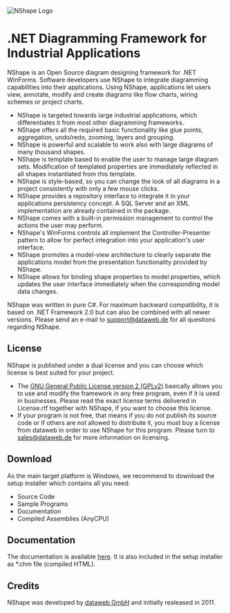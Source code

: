 ![NShape Logo](https://www.dataweb.de/logos/NShape2Logo_Big.png)
# .NET Diagramming Framework for Industrial Applications

NShape is an Open Source diagram designing framework for .NET WinForms. Software developers use NShape to integrate diagramming capabilities into their applications. Using NShape, applications let users view, annotate, modify and create diagrams like flow charts, wiring schemes or project charts.
* NShape is targeted towards large industrial applications, which differentiates it from most other diagramming frameworks.
* NShape offers all the required basic functionality like glue points, aggregation, undo/redo, zooming, layers and grouping.
* NShape is powerful and scalable to work also with large diagrams of many thousand shapes.
* NShape is template based to enable the user to manage large diagram sets. Modification of templated properties are immediately reflected in all shapes instantiated from this template.
* NShape is style-based, so you can change the look of all diagrams in a project consistently with only a few mouse clicks.
* NShape provides a repository interface to integrate it in your applications persistency concept. A SQL Server and an XML implementation are already contained in the package.
* NShape comes with a built-in permission management to control the actions the user may perform.
* NShape's WinForms controls all implement the Controller-Presenter pattern to allow for perfect integration into your application's user interface.
* NShape promotes a model-view architecture to clearly separate the applications model from the presentation functionality provided by NShape.
* NShape allows for binding shape properties to model properties, which updates the user interface immediately when the corresponding model data changes.

NShape was written in pure C#. For maximum backward compatibility, it is based on .NET Framework 2.0 but can also be combined with all newer versions.
Please send an e-mail to support@dataweb.de for all questions regarding NShape.

License
-------
NShape is published under a dual license and you can choose which license is best suited for your project.
* The [GNU General Public License version 2 (GPLv2)](http://www.gnu.org/licenses/old-licenses/gpl-2.0.en.html) basically allows you to use and modify the framework in any free program, even if it is used in businesses. Please read the exact license terms delivered in License.rtf together with NShape, if you want to choose this license.
* If your program is not free, that means if you do not publish its source code or if others are not allowed to distribute it, you must buy a license from dataweb in order to use NShape for this program. Please turn to sales@dataweb.de for more information on licensing.

Download
--------
As the main target platform is Windows, we recommend to download the setup installer which contains all you need:
* Source Code
* Sample Programs
* Documentation
* Compiled Assemblies (AnyCPU)

Documentation
-------------
The documentation is available [here](https://www.dataweb.de/en/support/documentation/nshape/index.html).
It is also included in the setup installer as *.chm file (compiled HTML).

Credits
-------
NShape was developed by [dataweb GmbH](https://www.dataweb.de) and initially realeased in 2011.
